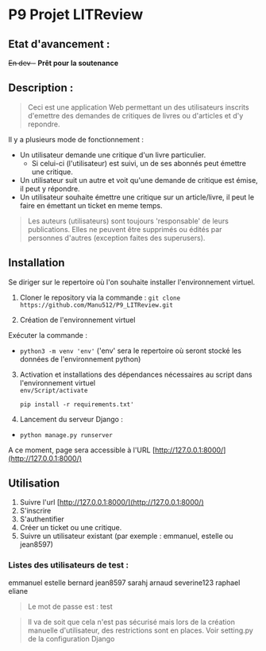 # __P9 Projet LITReview__

## Etat d'avancement :

~~En dev -~~ **Prêt pour la soutenance**

## Description :

>Ceci est une application Web permettant un des utilisateurs inscrits d'emettre des demandes de critiques de livres
    ou d'articles et d'y repondre.

Il y a plusieurs mode de fonctionnement : 
* Un utilisateur demande une critique d'un livre particulier.
  * Si celui-ci (l'utilisateur) est suivi, un de ses abonnés peut émettre une critique.
* Un utilisateur suit un autre et voit qu'une demande de critique est émise, il peut y répondre.
* Un utilisateur souhaite émettre une critique sur un article/livre, il peut le faire en émettant un ticket en 
meme temps.


>Les auteurs (utilisateurs) sont toujours 'responsable' de leurs publications. Elles ne peuvent être supprimés ou 
    édités par personnes d'autres (exception faites des superusers).


## Installation
Se diriger sur le repertoire où l'on souhaite installer l'environnement virtuel.
1. Cloner le repository via la commande : 
`git clone https://github.com/Manu512/P9_LITReview.git`

  
2. Création de l'environnement virtuel

Exécuter la commande :
* `python3 -m venv 'env'` ('env' sera le repertoire où seront stocké les données de l'environnement python)
  
3. Activation et installations des dépendances nécessaires au script dans l'environnement virtuel   
   `env/Script/activate`
   
   `pip install -r requirements.txt'`


4. Lancement du serveur Django : 

* `python manage.py runserver`

A ce moment, page sera accessible à l'URL [http://127.0.0.1:8000/](http://127.0.0.1:8000/)

## Utilisation

1. Suivre l'url [http://127.0.0.1:8000/](http://127.0.0.1:8000/)
2. S'inscrire
3. S'authentifier
4. Créer un ticket ou une critique.
5. Suivre un utilisateur existant (par exemple : emmanuel, estelle ou jean8597)

### Listes des utilisateurs de test :

emmanuel
estelle
bernard
jean8597
sarahj
arnaud
severine123
raphael
eliane

> Le mot de passe est : test

>Il va de soit que cela n'est pas sécurisé mais lors de la création manuelle d'utilisateur, des restrictions sont en 
> places. Voir setting.py de la configuration Django

